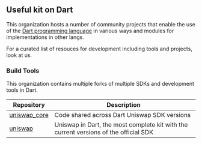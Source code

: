 ## Useful kit on Dart

This organization hosts a number of community projects that enable the use of the [Dart programming language] in various ways and modules for implementations in other langs.

For a curated list of resouces for development including tools and projects, look at us.

[dart programming language]: https://www.dart.dev/

### Build Tools

This organization contains multiple forks of multiple SDKs and development tools in Dart.

| Repository          | Description                                                                          |
| ------------------- | ------------------------------------------------------------------------------------ |
| [uniswap_core]      | Code shared across Dart Uniswap SDK versions                                         |
| [uniswap]           | Uniswap in Dart, the most complete kit with the current versions of the official SDK |

[uniswap_core]: https://github.com/zagmi/uniswap_core
[uniswap]: https://github.com/zagmi/uniswap

